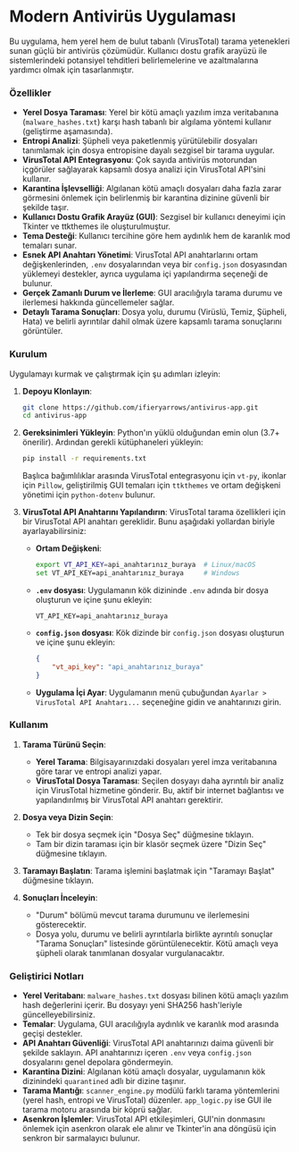 # Modern Antivirüs Uygulaması

Bu uygulama, hem yerel hem de bulut tabanlı (VirusTotal) tarama yetenekleri sunan güçlü bir antivirüs çözümüdür. Kullanıcı dostu grafik arayüzü ile sistemlerindeki potansiyel tehditleri belirlemelerine ve azaltmalarına yardımcı olmak için tasarlanmıştır.

### Özellikler

* **Yerel Dosya Taraması**: Yerel bir kötü amaçlı yazılım imza veritabanına (`malware_hashes.txt`) karşı hash tabanlı bir algılama yöntemi kullanır (geliştirme aşamasında).
* **Entropi Analizi**: Şüpheli veya paketlenmiş yürütülebilir dosyaları tanımlamak için dosya entropisine dayalı sezgisel bir tarama uygular.
* **VirusTotal API Entegrasyonu**: Çok sayıda antivirüs motorundan içgörüler sağlayarak kapsamlı dosya analizi için VirusTotal API'sini kullanır.
* **Karantina İşlevselliği**: Algılanan kötü amaçlı dosyaları daha fazla zarar görmesini önlemek için belirlenmiş bir karantina dizinine güvenli bir şekilde taşır.
* **Kullanıcı Dostu Grafik Arayüz (GUI)**: Sezgisel bir kullanıcı deneyimi için Tkinter ve ttkthemes ile oluşturulmuştur.
* **Tema Desteği**: Kullanıcı tercihine göre hem aydınlık hem de karanlık mod temaları sunar.
* **Esnek API Anahtarı Yönetimi**: VirusTotal API anahtarlarını ortam değişkenlerinden, `.env` dosyalarından veya bir `config.json` dosyasından yüklemeyi destekler, ayrıca uygulama içi yapılandırma seçeneği de bulunur.
* **Gerçek Zamanlı Durum ve İlerleme**: GUI aracılığıyla tarama durumu ve ilerlemesi hakkında güncellemeler sağlar.
* **Detaylı Tarama Sonuçları**: Dosya yolu, durumu (Virüslü, Temiz, Şüpheli, Hata) ve belirli ayrıntılar dahil olmak üzere kapsamlı tarama sonuçlarını görüntüler.

### Kurulum

Uygulamayı kurmak ve çalıştırmak için şu adımları izleyin:

1.  **Depoyu Klonlayın**:
    ```bash
    git clone https://github.com/ifieryarrows/antivirus-app.git
    cd antivirus-app
    ```

2.  **Gereksinimleri Yükleyin**:
    Python'ın yüklü olduğundan emin olun (3.7+ önerilir). Ardından gerekli kütüphaneleri yükleyin:
    ```bash
    pip install -r requirements.txt
    ```
    Başlıca bağımlılıklar arasında VirusTotal entegrasyonu için `vt-py`, ikonlar için `Pillow`, geliştirilmiş GUI temaları için `ttkthemes` ve ortam değişkeni yönetimi için `python-dotenv` bulunur.

3.  **VirusTotal API Anahtarını Yapılandırın**:
    VirusTotal tarama özellikleri için bir VirusTotal API anahtarı gereklidir. Bunu aşağıdaki yollardan biriyle ayarlayabilirsiniz:
    * **Ortam Değişkeni**:
        ```bash
        export VT_API_KEY=api_anahtarınız_buraya  # Linux/macOS
        set VT_API_KEY=api_anahtarınız_buraya     # Windows
        ```
    * **`.env` dosyası**: Uygulamanın kök dizininde `.env` adında bir dosya oluşturun ve içine şunu ekleyin:
        ```
        VT_API_KEY=api_anahtarınız_buraya
        ```
    * **`config.json` dosyası**: Kök dizinde bir `config.json` dosyası oluşturun ve içine şunu ekleyin:
        ```json
        {
            "vt_api_key": "api_anahtarınız_buraya"
        }
        ```
    * **Uygulama İçi Ayar**: Uygulamanın menü çubuğundan `Ayarlar > VirusTotal API Anahtarı...` seçeneğine gidin ve anahtarınızı girin.

### Kullanım

1.  **Tarama Türünü Seçin**:
    * **Yerel Tarama**: Bilgisayarınızdaki dosyaları yerel imza veritabanına göre tarar ve entropi analizi yapar.
    * **VirusTotal Dosya Taraması**: Seçilen dosyayı daha ayrıntılı bir analiz için VirusTotal hizmetine gönderir. Bu, aktif bir internet bağlantısı ve yapılandırılmış bir VirusTotal API anahtarı gerektirir.

2.  **Dosya veya Dizin Seçin**:
    * Tek bir dosya seçmek için "Dosya Seç" düğmesine tıklayın.
    * Tam bir dizin taraması için bir klasör seçmek üzere "Dizin Seç" düğmesine tıklayın.

3.  **Taramayı Başlatın**:
    Tarama işlemini başlatmak için "Taramayı Başlat" düğmesine tıklayın.

4.  **Sonuçları İnceleyin**:
    * "Durum" bölümü mevcut tarama durumunu ve ilerlemesini gösterecektir.
    * Dosya yolu, durumu ve belirli ayrıntılarla birlikte ayrıntılı sonuçlar "Tarama Sonuçları" listesinde görüntülenecektir. Kötü amaçlı veya şüpheli olarak tanımlanan dosyalar vurgulanacaktır.

### Geliştirici Notları

* **Yerel Veritabanı**: `malware_hashes.txt` dosyası bilinen kötü amaçlı yazılım hash değerlerini içerir. Bu dosyayı yeni SHA256 hash'leriyle güncelleyebilirsiniz.
* **Temalar**: Uygulama, GUI aracılığıyla aydınlık ve karanlık mod arasında geçişi destekler.
* **API Anahtarı Güvenliği**: VirusTotal API anahtarınızı daima güvenli bir şekilde saklayın. API anahtarınızı içeren `.env` veya `config.json` dosyalarını genel depolara göndermeyin.
* **Karantina Dizini**: Algılanan kötü amaçlı dosyalar, uygulamanın kök dizinindeki `quarantined` adlı bir dizine taşınır.
* **Tarama Mantığı**: `scanner_engine.py` modülü farklı tarama yöntemlerini (yerel hash, entropi ve VirusTotal) düzenler. `app_logic.py` ise GUI ile tarama motoru arasında bir köprü sağlar.
* **Asenkron İşlemler**: VirusTotal API etkileşimleri, GUI'nin donmasını önlemek için asenkron olarak ele alınır ve Tkinter'in ana döngüsü için senkron bir sarmalayıcı bulunur.
